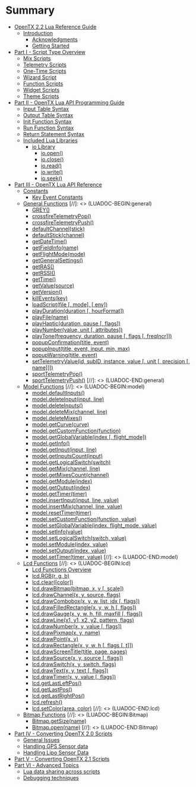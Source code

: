 # Summary

* [OpenTX 2.2 Lua Reference Guide](README.md)
   * [Introduction](introduction.md)
       * [Acknowledgments](acknowledgments.md)
       * [Getting Started](getting_started.md)
* [Part I - Script Type Overview](part_i_-_script_type_overview.md)
   * [Mix Scripts](mix.md)
   * [Telemetry Scripts](telemetry.md)
   * [One-Time Scripts](one-time_scripts.md)
   * [Wizard Script](wizard.md)
   * [Function Scripts](function_scripts.md)
   * [Widget Scripts](widget_scripts.md)
   * [Theme Scripts](theme_scripts.md)
* [Part II - OpenTX Lua API Programming Guide](part_ii_-_opentx_lua_api_programming_guide.md)
   * [Input Table Syntax](input_table_syntax.md)
   * [Output Table Syntax](output_table_syntax.md)
   * [Init Function Syntax](init_function_syntax.md)
   * [Run Function Syntax](run_function_syntax.md)
   * [Return Statement Syntax](return_statement_syntax.md)
   * [Included Lua Libraries](included_lua_libraries.md)
       * [io Library](lib/io.md)
           * [io.open()](lib/io_open.md)
           * [io.close()](lib/io_close.md)
           * [io.read()](lib/io_read.md)
           * [io.write()](lib/io_write.md)
           * [io.seek()](lib/io_seek.md)
* [Part III - OpenTX Lua API Reference](part_iii_-_opentx_lua_api_reference.md)
   * [Constants](constants.md)
       * [Key Event Constants](key_events.md)
   * [General Functions](general/general_functions.md) [//]: <> (LUADOC-BEGIN:general)
      * [GREY()](general/GREY.md)
      * [crossfireTelemetryPop()](general/crossfireTelemetryPop.md)
      * [crossfireTelemetryPush()](general/crossfireTelemetryPush.md)
      * [defaultChannel(stick)](general/defaultChannel.md)
      * [defaultStick(channel)](general/defaultStick.md)
      * [getDateTime()](general/getDateTime.md)
      * [getFieldInfo(name)](general/getFieldInfo.md)
      * [getFlightMode(mode)](general/getFlightMode.md)
      * [getGeneralSettings()](general/getGeneralSettings.md)
      * [getRAS()](general/getRAS.md)
      * [getRSSI()](general/getRSSI.md)
      * [getTime()](general/getTime.md)
      * [getValue(source)](general/getValue.md)
      * [getVersion()](general/getVersion.md)
      * [killEvents(key)](general/killEvents.md)
      * [loadScript(file [, mode], [,env])](general/loadScript.md)
      * [playDuration(duration [, hourFormat])](general/playDuration.md)
      * [playFile(name)](general/playFile.md)
      * [playHaptic(duration, pause [, flags])](general/playHaptic.md)
      * [playNumber(value, unit [, attributes])](general/playNumber.md)
      * [playTone(frequency, duration, pause [, flags [, freqIncr]])](general/playTone.md)
      * [popupConfirmation(title, event)](general/popupConfirmation.md)
      * [popupInput(title, event, input, min, max)](general/popupInput.md)
      * [popupWarning(title, event)](general/popupWarning.md)
      * [setTelemetryValue(id, subID, instance, value [, unit [, precision [, name]]])](general/setTelemetryValue.md)
      * [sportTelemetryPop()](general/sportTelemetryPop.md)
      * [sportTelemetryPush()](general/sportTelemetryPush.md) [//]: <> (LUADOC-END:general)
   * [Model Functions](model/model_functions.md) [//]: <> (LUADOC-BEGIN:model)
      * [model.defaultInputs()](model/defaultInputs.md)
      * [model.deleteInput(input, line)](model/deleteInput.md)
      * [model.deleteInputs()](model/deleteInputs.md)
      * [model.deleteMix(channel, line)](model/deleteMix.md)
      * [model.deleteMixes()](model/deleteMixes.md)
      * [model.getCurve(curve)](model/getCurve.md)
      * [model.getCustomFunction(function)](model/getCustomFunction.md)
      * [model.getGlobalVariable(index [, flight_mode])](model/getGlobalVariable.md)
      * [model.getInfo()](model/getInfo.md)
      * [model.getInput(input, line)](model/getInput.md)
      * [model.getInputsCount(input)](model/getInputsCount.md)
      * [model.getLogicalSwitch(switch)](model/getLogicalSwitch.md)
      * [model.getMix(channel, line)](model/getMix.md)
      * [model.getMixesCount(channel)](model/getMixesCount.md)
      * [model.getModule(index)](model/getModule.md)
      * [model.getOutput(index)](model/getOutput.md)
      * [model.getTimer(timer)](model/getTimer.md)
      * [model.insertInput(input, line, value)](model/insertInput.md)
      * [model.insertMix(channel, line, value)](model/insertMix.md)
      * [model.resetTimer(timer)](model/resetTimer.md)
      * [model.setCustomFunction(function, value)](model/setCustomFunction.md)
      * [model.setGlobalVariable(index, flight_mode, value)](model/setGlobalVariable.md)
      * [model.setInfo(value)](model/setInfo.md)
      * [model.setLogicalSwitch(switch, value)](model/setLogicalSwitch.md)
      * [model.setModule(index, value)](model/setModule.md)
      * [model.setOutput(index, value)](model/setOutput.md)
      * [model.setTimer(timer, value)](model/setTimer.md) [//]: <> (LUADOC-END:model)
   * [Lcd Functions](lcd/lcd_functions.md) [//]: <> (LUADOC-BEGIN:lcd)
      * [Lcd Functions Overview](lcd/lcd_functions-overview.md)
      * [lcd.RGB(r, g, b)](lcd/RGB.md)
      * [lcd.clear([color])](lcd/clear.md)
      * [lcd.drawBitmap(bitmap, x, y [, scale])](lcd/drawBitmap.md)
      * [lcd.drawChannel(x, y, source, flags)](lcd/drawChannel.md)
      * [lcd.drawCombobox(x, y, w, list, idx [, flags])](lcd/drawCombobox.md)
      * [lcd.drawFilledRectangle(x, y, w, h [, flags])](lcd/drawFilledRectangle.md)
      * [lcd.drawGauge(x, y, w, h, fill, maxfill [, flags])](lcd/drawGauge.md)
      * [lcd.drawLine(x1, y1, x2, y2, pattern, flags)](lcd/drawLine.md)
      * [lcd.drawNumber(x, y, value [, flags])](lcd/drawNumber.md)
      * [lcd.drawPixmap(x, y, name)](lcd/drawPixmap.md)
      * [lcd.drawPoint(x, y)](lcd/drawPoint.md)
      * [lcd.drawRectangle(x, y, w, h [, flags [, t]])](lcd/drawRectangle.md)
      * [lcd.drawScreenTitle(title, page, pages)](lcd/drawScreenTitle.md)
      * [lcd.drawSource(x, y, source [, flags])](lcd/drawSource.md)
      * [lcd.drawSwitch(x, y, switch, flags)](lcd/drawSwitch.md)
      * [lcd.drawText(x, y, text [, flags])](lcd/drawText.md)
      * [lcd.drawTimer(x, y, value [, flags])](lcd/drawTimer.md)
      * [lcd.getLastLeftPos()](lcd/getLastLeftPos.md)
      * [lcd.getLastPos()](lcd/getLastPos.md)
      * [lcd.getLastRightPos()](lcd/getLastRightPos.md)
      * [lcd.refresh()](lcd/refresh.md)
      * [lcd.setColor(area, color)](lcd/setColor.md) [//]: <> (LUADOC-END:lcd)
   * [Bitmap Functions](Bitmap/Bitmap_functions.md) [//]: <> (LUADOC-BEGIN:Bitmap)
      * [Bitmap.getSize(name)](Bitmap/getSize.md)
      * [Bitmap.open(name)](Bitmap/open.md) [//]: <> (LUADOC-END:Bitmap)
* [Part IV - Converting OpenTX 2.0 Scripts](part_iv_-_converting_opentx_20_scripts.md)
   * [General Issues](known_issues.md)
   * [Handling GPS Sensor data](handling_gps_sensor_data.md)
   * [Handling Lipo Sensor Data](handling_lipo_sensor_data.md)
* [Part V - Converting OpenTX 2.1 Scripts](part_v_-_converting_opentx_21_scripts.md)
* [Part VI - Advanced Topics](part_vi_-_advanced_topics.md)
   * [Lua data sharing across scripts](lua_data_sharing_across_scripts.md)
   * [Debugging techniques](debugging_techniques.md)

